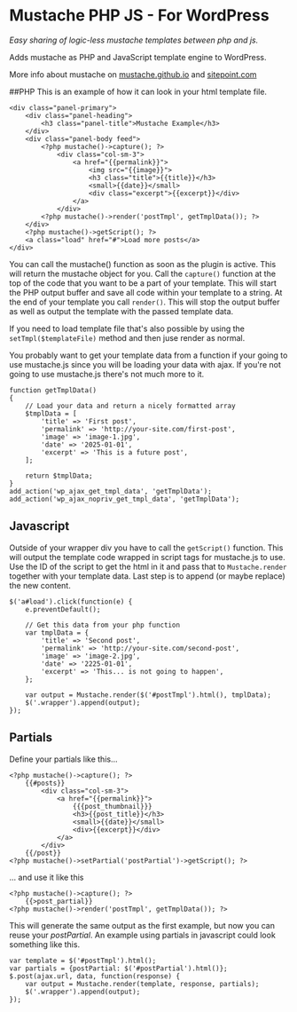 # Mustache PHP JS - For WordPress
*Easy sharing of logic-less mustache templates between php and js.*

Adds mustache as PHP and JavaScript template engine to WordPress.

More info about mustache on [mustache.github.io](http://mustache.github.io) and [sitepoint.com](http://www.sitepoint.com/sharing-templates-between-php-and-javascript)

##PHP
This is an example of how it can look in your html template file.

```
<div class="panel-primary">
    <div class="panel-heading">
        <h3 class="panel-title">Mustache Example</h3>
    </div>
    <div class="panel-body feed">
        <?php mustache()->capture(); ?>
            <div class="col-sm-3">
                <a href="{{permalink}}">
                    <img src="{{image}}">
                    <h3 class="title">{{title}}</h3>
                    <small>{{date}}</small>
                    <div class="excerpt">{{excerpt}}</div>
                </a>
            </div>
        <?php mustache()->render('postTmpl', getTmplData()); ?>
    </div>
    <?php mustache()->getScript(); ?>
    <a class="load" href="#">Load more posts</a>
</div>
```
You can call the mustache() function as soon as the plugin is active. This will return the mustache object for you. Call the ```capture()``` function at the top of the code that you want to be a part of your template. This will start the PHP output buffer and save all code within your template to a string. At the end of your template you call ```render()```. This will stop the output buffer as well as output the template with the passed template data.

If you need to load template file that's also possible by using the ```setTmpl($templateFile)``` method and then juse render as normal.

You probably want to get your template data from a function if your going to use mustache.js since you will be loading your data with ajax. If you're not going to use mustache.js there's not much more to it.
```
function getTmplData()
{
    // Load your data and return a nicely formatted array
    $tmplData = [
        'title' => 'First post',
        'permalink' => 'http://your-site.com/first-post',
        'image' => 'image-1.jpg',
        'date' => '2025-01-01',
        'excerpt' => 'This is a future post',
    ];

    return $tmplData;
}
add_action('wp_ajax_get_tmpl_data', 'getTmplData');
add_action('wp_ajax_nopriv_get_tmpl_data', 'getTmplData');
```

## Javascript
Outside of your wrapper div you have to call the ```getScript()``` function. This will output the template code wrapped in script tags for mustache.js to use. Use the ID of the script to get the html in it and pass that to ```Mustache.render``` together with your template data. Last step is to append (or maybe replace) the new content.

```
$('a#load').click(function(e) {
    e.preventDefault();

    // Get this data from your php function
    var tmplData = {
        'title' => 'Second post',
        'permalink' => 'http://your-site.com/second-post',
        'image' => 'image-2.jpg',
        'date' => '2225-01-01',
        'excerpt' => 'This... is not going to happen',
    };

    var output = Mustache.render($('#postTmpl').html(), tmplData);
    $('.wrapper').append(output);
});
```

## Partials
Define your partials like this...
```
<?php mustache()->capture(); ?>
    {{#posts}}
        <div class="col-sm-3">
            <a href="{{permalink}}">
                {{{post_thumbnail}}}
                <h3>{{post_title}}</h3>
                <small>{{date}}</small>
                <div>{{excerpt}}</div>
            </a>
        </div>
    {{/post}}
<?php mustache()->setPartial('postPartial')->getScript(); ?>
```
... and use it like this
```
<?php mustache()->capture(); ?>
    {{>post_partial}}
<?php mustache()->render('postTmpl', getTmplData()); ?>
```
This will generate the same output as the first example, but now you can reuse your *postPartial*. An example using partials in javascript could look something like this.
```
var template = $('#postTmpl').html();
var partials = {postPartial: $('#postPartial').html()};
$.post(ajax.url, data, function(response) {
    var output = Mustache.render(template, response, partials);
    $('.wrapper').append(output);
});
```
